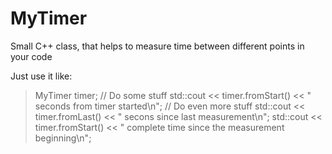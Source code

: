 # MyTimer
Small C++ class, that helps to measure time between different points in your code

Just use it like:

> MyTimer timer;
> // Do some stuff
> std::cout << timer.fromStart() << " seconds from timer started\n";
> // Do even more stuff
> std::cout << timer.fromLast() << " secons since last measurement\n";
> std::cout << timer.fromStart() << " complete time since the measurement beginning\n";
